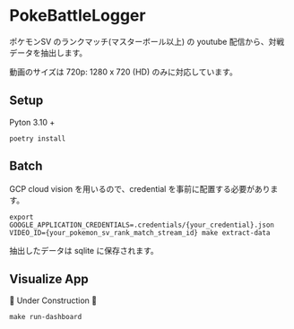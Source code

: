 # PokeBattleLogger

ポケモンSV のランクマッチ(マスターボール以上) の youtube 配信から、対戦データを抽出します。

動画のサイズは 720p: 1280 x 720 (HD) のみに対応しています。

## Setup

Pyton 3.10 +

```
poetry install
```

## Batch

GCP cloud vision を用いるので、credential を事前に配置する必要があります。

```
export GOOGLE_APPLICATION_CREDENTIALS=.credentials/{your_credential}.json
VIDEO_ID={your_pokemon_sv_rank_match_stream_id} make extract-data
```

抽出したデータは sqlite に保存されます。

## Visualize App

🚧 Under Construction 🚧

```
make run-dashboard
```
